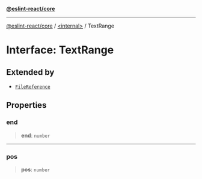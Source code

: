 [**@eslint-react/core**](../../README.md)

***

[@eslint-react/core](../../README.md) / [\<internal\>](../README.md) / TextRange

# Interface: TextRange

## Extended by

- [`FileReference`](FileReference.md)

## Properties

### end

> **end**: `number`

***

### pos

> **pos**: `number`
